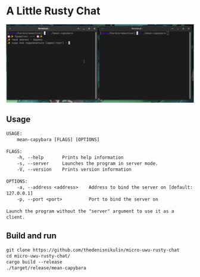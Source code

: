 # A Little Rusty Chat

![](https://raw.githubusercontent.com/thedenisnikulin/micro-uwu-rusty-chat/main/mean-capybara-demo.gif)

## Usage
```
USAGE:
    mean-capybara [FLAGS] [OPTIONS]

FLAGS:
    -h, --help       Prints help information
    -s, --server     Launches the program in server mode.
    -V, --version    Prints version information

OPTIONS:
    -a, --address <address>    Address to bind the server on [default: 127.0.0.1]
    -p, --port <port>          Port to bind the server on

Launch the program without the "server" argument to use it as a client.
```

## Build and run
```
git clone https://github.com/thedenisnikulin/micro-uwu-rusty-chat
cd micro-uwu-rusty-chat/
cargo build --release
./target/release/mean-capybara
```
